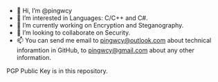 - 👋 Hi, I’m @pingwcy
- 👀 I’m interested in Languages: C/C++ and C#.
- 🌱 I’m currently working on Encryption and Steganography.
- 💞️ I’m looking to collaborate on Security.
- 📫 You can send me email to pingwcy@outlook.com about technical inforamtion in GitHub, to pingwcy@gmail.com about any other information.

PGP Public Key is in this repository.



<!---
pingwcy/pingwcy is a ✨ special ✨ repository because its `README.md` (this file) appears on your GitHub profile.
You can click the Preview link to take a look at your changes.
--->
